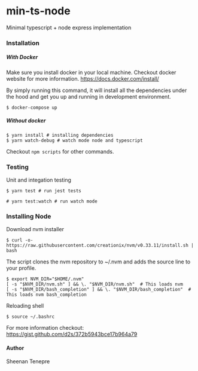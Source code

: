# min-ts-node
Minimal typescript + node express implementation

### Installation

##### With Docker
Make sure you install docker in your local machine.
Checkout docker website for more information.
https://docs.docker.com/install/

By simply running this command, it will install all the dependencies under the hood
and get you up and running in development environment.

```
$ docker-compose up
```

##### Without docker
```
$ yarn install # installing dependencies
$ yarn watch-debug # watch mode node and typescript
```

Checkout `npm scripts` for other commands.

### Testing

Unit and integation testing
```
$ yarn test # run jest tests

# yarn test:watch # run watch mode
```

### Installing Node

Download nvm installer

```
$ curl -o- https://raw.githubusercontent.com/creationix/nvm/v0.33.11/install.sh | bash
```

The script clones the nvm repository to ~/.nvm and adds the source line to your profile.

```
$ export NVM_DIR="$HOME/.nvm"
[ -s "$NVM_DIR/nvm.sh" ] && \. "$NVM_DIR/nvm.sh"  # This loads nvm
[ -s "$NVM_DIR/bash_completion" ] && \. "$NVM_DIR/bash_completion"  # This loads nvm bash_completion
```

Reloading shell
```
$ source ~/.bashrc
```

For more information checkout: https://gist.github.com/d2s/372b5943bce17b964a79

#### Author
Sheenan Tenepre

